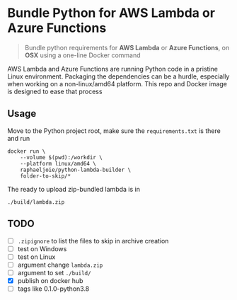 # Bundle Python for AWS Lambda or Azure Functions

> Bundle python requirements for **AWS Lambda** or **Azure Functions**, on **OSX** using a one-line Docker command

AWS Lambda and Azure Functions are running Python code in a pristine Linux environment. 
Packaging the dependencies can be a hurdle, especially when working on a non-linux/amd64 platform.
This repo and Docker image is designed to ease that process

## Usage
Move to the Python project root, make sure the `requirements.txt` is there and run
```
docker run \
    --volume $(pwd):/workdir \
    --platform linux/amd64 \
    raphaeljoie/python-lambda-builder \
    folder-to-skip/*
```
The ready to upload zip-bundled lambda is in
```
./build/lambda.zip
```

## TODO
- [ ] `.zipignore` to list the files to skip in archive creation
- [ ] test on Windows
- [ ] test on Linux
- [ ] argument change `lambda.zip`
- [ ] argument to set `./build/`
- [x] publish on docker hub
- [ ] tags like 0.1.0-python3.8
